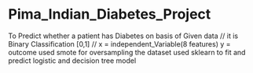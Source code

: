 # Pima_Indian_Diabetes_Project

To Predict whether a patient has Diabetes on basis of Given data //
it is Binary Classification [0,1] // 
x = independent_Variable(8 features)
y = outcome
used smote for oversampling the dataset
used sklearn to fit and predict logistic and decision tree model
